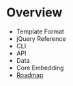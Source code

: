 # Overview
* Template Format
* jQuery Reference
* CLI
* API
* Data
* Core Embedding
* [Roadmap](roadmap.md)
